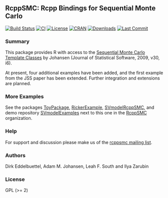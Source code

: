 ## RcppSMC: Rcpp Bindings for Sequential Monte Carlo

[![Build Status](https://travis-ci.org/rcppsmc/rcppsmc.svg)](https://travis-ci.org/github/rcppsmc/rcppsmc)
[![CI](https://github.com/rcppsmc/rcppsmc/workflows/ci/badge.svg)](https://github.com/rcppsmc/rcppsmc/actions?query=workflow%3Aci)
[![License](https://img.shields.io/badge/license-GPL%20%28%3E=%202%29-brightgreen.svg?style=flat)](https://www.gnu.org/licenses/gpl-2.0.html)
[![CRAN](https://www.r-pkg.org/badges/version/RcppSMC)](https://cran.r-project.org/package=RcppSMC)
[![Downloads](https://cranlogs.r-pkg.org/badges/RcppSMC?color=brightgreen)](https://www.r-pkg.org/pkg/RcppSMC)
[![Last Commit](https://img.shields.io/github/last-commit/rcppsmc/rcppsmc)](https://github.com/rcppsmc/rcppsmc)

### Summary

This package provides R with access to the
[Sequential Monte Carlo Template Classes](https://doi.org/10.18637/jss.v030.i06)
by Johansen (Journal of Statistical Software, 2009, v30, i6).

At present, four additional examples have been added, and the first example
from the JSS paper has been extended. Further integration and extensions are
planned.

### More Examples

See the packages [ToyPackage](https://github.com/rcppsmc/ToyPackage),
[RickerExample](https://github.com/rcppsmc/RickerExample),
[SVmodelRcppSMC](https://github.com/ilyaZar/SVmodelRcppSMC), and
demo repository [SVmodelExamples](https://github.com/ilyaZar/SVmodelExamples)
next to this one in the [RcppSMC](https://github.com/rcppsmc) organization.

### Help

For support and discussion please make us of the [rcppsmc mailing list](https://groups.google.com/forum/#!forum/rcppsmc).

### Authors

Dirk Eddelbuettel, Adam M. Johansen, Leah F. South and Ilya Zarubin

### License

GPL (>= 2)
